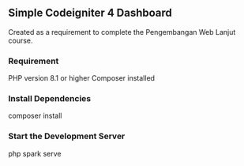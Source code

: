 ## Simple Codeigniter 4 Dashboard
Created as a requirement to complete the Pengembangan Web Lanjut course.

### Requirement
PHP version 8.1 or higher
Composer installed

### Install Dependencies
composer install

### Start the Development Server
php spark serve
